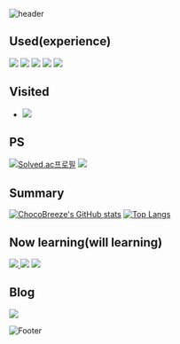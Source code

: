 ![header](https://capsule-render.vercel.app/api?type=waving&color=timeGradient&height=200&section=header&text=Hello!&fontSize=50)

## Used(experience)
<a href = "https://github.com/ChocoBreeze"> <img src="https://img.shields.io/badge/C++-red.svg?style=flat-square&logo=c%2B%2B&logoColor=white"/></a>
<a href = "https://github.com/ChocoBreeze"> <img src="https://img.shields.io/badge/Python-orange.svg?style=flat-square&logo=Python&logoColor=white"/></a>
<a href = "https://github.com/ChocoBreeze"> <img src="https://img.shields.io/badge/Visual Studio-yellow.svg?style=flat-square&logo=Visual Studio&logoColor=white"/></a>
<a href = "https://github.com/ChocoBreeze"> <img src="https://img.shields.io/badge/Visual Studio Code-yellowgreen.svg?style=flat-square&logo=Visual Studio Code&logoColor=white"/></a>
<a href = "https://github.com/ChocoBreeze"> <img src="https://img.shields.io/badge/IntelliJ IDEA-green.svg?style=flat-square&logo=IntelliJ IDEA&logoColor=white"/></a>

## Visited
- <a href="https://github.com/ChocoBreeze"><img src = "https://hits.seeyoufarm.com/api/count/incr/badge.svg?url=https%3A%2F%2Fgithub.com%2FChocoBreeze&count_bg=%23000000&title_bg=%23FF0000&icon=github.svg&icon_color=%23E7E7E7&title=GitHub&edge_flat=false"/></a>

## PS
[![Solved.ac프로필](http://mazassumnida.wtf/api/v2/generate_badge?boj=ds030337)](https://solved.ac/ds030337)
<a href = "https://www.acmicpc.net/user/ds030337"> <img src="http://mazandi.herokuapp.com/api?handle=ds030337&theme=cold"/> </a>

## Summary
[![ChocoBreeze's GitHub stats](https://github-readme-stats.vercel.app/api?username=ChocoBreeze)](https://github.com/ChocoBreeze/github-readme-stats)
[![Top Langs](https://github-readme-stats.vercel.app/api/top-langs/?username=ChocoBreeze&layout=compact)](https://github.com/ChocoBreeze/github-readme-stats)

## Now learning(will learning)
<a href = "https://github.com/ChocoBreeze"><img src="https://img.shields.io/badge/Kotlin-red?style=flat-square&logo=Kotlin&logoColor=white"/> </a>
<a href = "https://github.com/ChocoBreeze"> <img src="https://img.shields.io/badge/Vue.js-orange?style=flat-square&logo=Vue.js&logoColor=white"/></a>
<a href = "https://github.com/ChocoBreeze"> <img src="https://img.shields.io/badge/JavaScript-yellow?style=flat-square&logo=JavaScript&logoColor=white"/></a>

## Blog
<a href = "https://blog.naver.com/ds030337"> <img src="https://img.shields.io/badge/ChocoBreeze-Green?style=flat-square&logo=Naver&logoColor=white"/> </a>

![Footer](https://capsule-render.vercel.app/api?type=waving&color=timeGradient&height=200&section=footer)

<!--
**ChocoBreeze/ChocoBreeze** is a ✨ _special_ ✨ repository because its `README.md` (this file) appears on your GitHub profile.
https://simpleicons.org/ : 아이콘.
Here are some ideas to get you started:

- 🔭 I’m currently working on ...
- 🌱 I’m currently learning ...
- 👯 I’m looking to collaborate on ...
- 🤔 I’m looking for help with ...
- 💬 Ask me about ...
- 📫 How to reach me: ...
- 😄 Pronouns: ...
- ⚡ Fun fact: ...
-->
